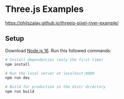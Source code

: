 # Three.js Examples
https://philszalay.github.io/threejs-pixel-river-example/

## Setup
Download [Node.js 16](https://nodejs.org/en/download/).
Run this followed commands:

``` bash
# Install dependencies (only the first time)
npm install

# Run the local server at localhost:8080
npm run dev

# Build for production in the dist/ directory
npm run build
```
